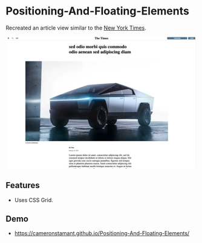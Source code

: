 # Positioning-And-Floating-Elements

Recreated an article view similar to the [New York Times](https://www.nytimes.com/2014/03/18/science/space/detection-of-waves-in-space-buttresses-landmark-theory-of-big-bang.html?_r=0).

<p align="center">
    <img src="./Positioning-And-Floating-Elements.png" alt="New York Times article view clone" />
</p>

## Features

- Uses CSS Grid.

## Demo

- https://cameronstamant.github.io/Positioning-And-Floating-Elements/
